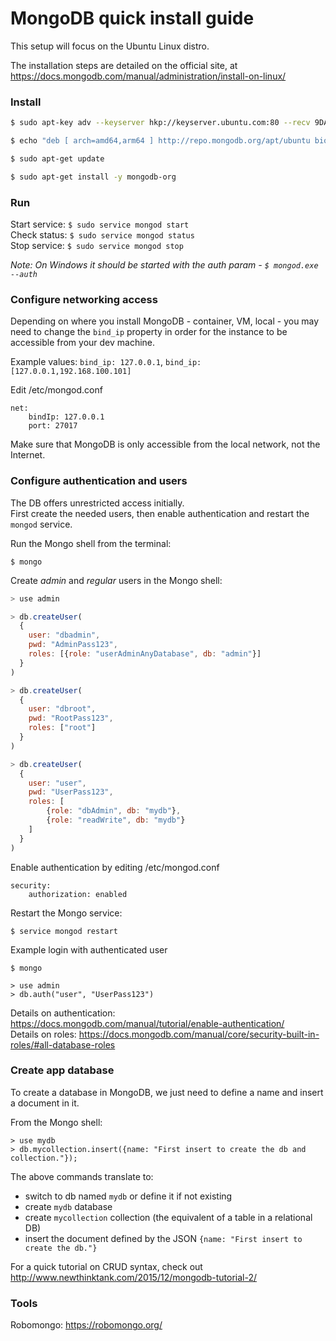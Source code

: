 MongoDB quick install guide
===============================

This setup will focus on the Ubuntu Linux distro.

The installation steps are detailed on the official site, at https://docs.mongodb.com/manual/administration/install-on-linux/


### Install

```sh
$ sudo apt-key adv --keyserver hkp://keyserver.ubuntu.com:80 --recv 9DA31620334BD75D9DCB49F368818C72E52529D4

$ echo "deb [ arch=amd64,arm64 ] http://repo.mongodb.org/apt/ubuntu bionic/mongodb-org/4.0 multiverse" | sudo tee /etc/apt/sources.list.d/mongodb-org-4.0.list

$ sudo apt-get update

$ sudo apt-get install -y mongodb-org
```


### Run

Start service: `$ sudo service mongod start`  
Check status: `$ sudo service mongod status`  
Stop service: `$ sudo service mongod stop`  

*Note: On Windows it should be started with the auth param - `$ mongod.exe --auth`*


### Configure networking access

Depending on where you install MongoDB - container, VM, local - you may need to change the `bind_ip` property in order for the instance to be accessible from your dev machine.  

Example values: `bind_ip: 127.0.0.1`, `bind_ip: [127.0.0.1,192.168.100.101]`  

Edit /etc/mongod.conf

```
net:
    bindIp: 127.0.0.1
    port: 27017
```

Make sure that MongoDB is only accessible from the local network, not the Internet.


### Configure authentication and users

The DB offers unrestricted access initially.  
First create the needed users, then enable authentication and restart the `mongod` service.  

Run the Mongo shell from the terminal: 

```
$ mongo
```

Create *admin* and *regular* users in the Mongo shell:

```js
> use admin

> db.createUser(
  {
    user: "dbadmin",
    pwd: "AdminPass123",
    roles: [{role: "userAdminAnyDatabase", db: "admin"}]
  }
)

> db.createUser(
  {
    user: "dbroot",
    pwd: "RootPass123",
    roles: ["root"]
  }
)

> db.createUser(
  {
    user: "user",
    pwd: "UserPass123",
    roles: [
        {role: "dbAdmin", db: "mydb"},
        {role: "readWrite", db: "mydb"}
    ]
  }
)
```

Enable authentication by editing /etc/mongod.conf

```
security:
    authorization: enabled
```

Restart the Mongo service:

```
$ service mongod restart
```

Example login with authenticated user

```
$ mongo

> use admin
> db.auth("user", "UserPass123")
```

Details on authentication: https://docs.mongodb.com/manual/tutorial/enable-authentication/  
Details on roles: https://docs.mongodb.com/manual/core/security-built-in-roles/#all-database-roles


### Create app database

To create a database in MongoDB, we just need to define a name and insert a document in it.

From the Mongo shell:

```
> use mydb
> db.mycollection.insert({name: "First insert to create the db and collection."});
```

The above commands translate to:

 - switch to db named `mydb` or define it if not existing
 - create `mydb` database
 - create `mycollection` collection (the equivalent of a table in a relational DB)
 - insert the document defined by the JSON `{name: "First insert to create the db."}`

For a quick tutorial on CRUD syntax, check out http://www.newthinktank.com/2015/12/mongodb-tutorial-2/


### Tools

Robomongo: https://robomongo.org/

